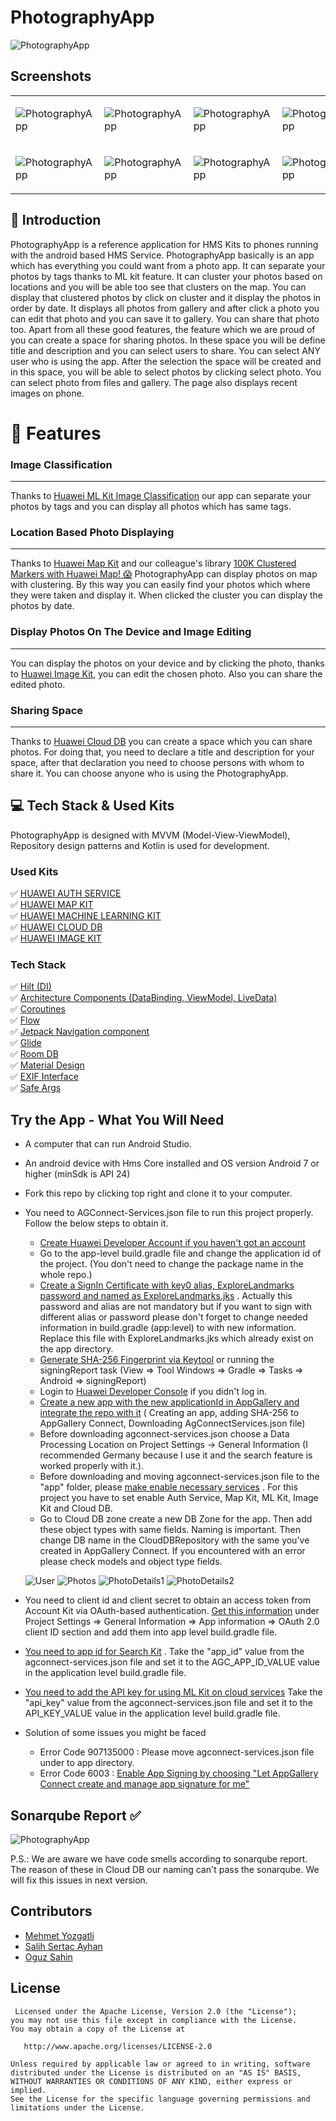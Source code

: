 # PhotographyApp

![PhotographyApp](art/all_features.gif)

## Screenshots

<table>
<tr>
<td>

![PhotographyApp](art/Screenshot_1.png)</td>

<td>

![PhotographyApp](art/Screenshot_2.png)</td>

<td>

![PhotographyApp](art/Screenshot_3.png)</td>

<td>

![PhotographyApp](art/Screenshot_4.png)</td></tr>

<tr>
<td>

![PhotographyApp](art/Screenshot_5.png)</td>

<td>

![PhotographyApp](art/Screenshot_6.png)</td>

<td>

![PhotographyApp](art/Screenshot_7.png)</td>

<td>

![PhotographyApp](art/Screenshot_8.png)</td></tr>

</table>

## 📔 Introduction

PhotographyApp is a reference application for HMS Kits to phones running with the android based HMS
Service. PhotographyApp basically is an app which has everything you could want from a photo app. It
can separate your photos by tags thanks to ML kit feature. It can cluster your photos based on
locations and you will be able too see that clusters on the map. You can display that clustered
photos by click on cluster and it display the photos in order by date. It displays all photos from
gallery and after click a photo you can edit that photo and you can save it to gallery. You can
share that photo too. Apart from all these good features, the feature which we are proud of you can
create a space for sharing photos. In these space you will be define title and description and you
can select users to share. You can select ANY user who is using the app. After the selection the
space will be created and in this space, you will be able to select photos by clicking select photo.
You can select photo from files and gallery. The page also displays recent images on phone.

# 📱 Features

### Image Classification

-----
Thanks
to [Huawei ML Kit Image Classification](https://developer.huawei.com/consumer/en/doc/development/hiai-Guides/image-classification-0000001050040095)
our app can separate your photos by tags and you can display all photos which has same tags.

### Location Based Photo Displaying

-----
Thanks to [Huawei Map Kit](https://developer.huawei.com/consumer/en/hms/huawei-MapKit/) and our
colleague's library
[100K Clustered Markers with Huawei Map! 😱](https://medium.com/huawei-developers/100k-clustered-markers-with-huawei-map-ffcba4168727)
PhotographyApp can display photos on map with clustering. By this way you can easily find your
photos which where they were taken and display it. When clicked the cluster you can display the
photos by date.

### Display Photos On The Device and Image Editing

-----
You can display the photos on your device and by clicking the photo, thanks to [Huawei Image Kit](https://developer.huawei.com/consumer/en/doc/development/Media-Guides/service-introduction-0000001050199011/), you can edit the chosen photo. Also you can share the
edited photo.

### Sharing Space

-----
Thanks to [Huawei Cloud DB](https://developer.huawei.com/consumer/en/agconnect/cloud-base/)
you can create a space which you can share photos. For doing that, you need to declare a title and
description for your space, after that declaration you need to choose persons with whom to share it.
You can choose anyone who is using the PhotographyApp.

## 💻 Tech Stack & Used Kits

PhotographyApp is designed with MVVM (Model-View-ViewModel), Repository design patterns and Kotlin
is used for development.

### Used Kits

✅ [HUAWEI AUTH SERVICE](https://developer.huawei.com/consumer/en/agconnect/auth-service/) \
✅ [HUAWEI MAP KIT](https://developer.huawei.com/consumer/en/hms/huawei-MapKit/) \
✅ [HUAWEI MACHINE LEARNING KIT](https://developer.huawei.com/consumer/en/hms/huawei-mlkit/) \
✅ [HUAWEI CLOUD DB](https://developer.huawei.com/consumer/en/agconnect/cloud-base/) \
✅ [HUAWEI IMAGE KIT](https://developer.huawei.com/consumer/en/hms/huawei-imagekit/)

### Tech Stack

✅ [Hilt (DI)](https://developer.android.com/training/dependency-injection/hilt-android)     \
✅ [Architecture Components (DataBinding, ViewModel, LiveData)](https://developer.android.com/topic/libraries/architecture/viewmodel)     \
✅ [Coroutines](https://developer.android.com/kotlin/coroutines)     \
✅ [Flow](https://developer.android.com/kotlin/flow)     \
✅ [Jetpack Navigation component](https://developer.android.com/guide/navigation)     \
✅ [Glide](https://github.com/bumptech/glide)     \
✅ [Room DB](https://developer.android.com/training/data-storage/room) \
✅ [Material Design](https://material.io/develop/android)  \
✅ [EXIF Interface](https://developer.android.com/reference/android/media/ExifInterface) \
✅ [Safe Args](https://developer.android.com/guide/navigation/navigation-pass-data)

## Try the App - What You Will Need

- A computer that can run Android Studio.
- An android device with Hms Core installed and OS version Android 7 or higher (minSdk is API 24)
- Fork this repo by clicking top right and clone it to your computer.
- You need to AGConnect-Services.json file to run this project properly. Follow the below steps to
  obtain it.
    - [Create Huawei Developer Account if you haven't got an account](https://developer.huawei.com/consumer/en/doc/start/10104)
    - Go to the app-level build.gradle file and change the application id of the project. (You don't
      need to change the package name in the whole repo.)
    - [Create a SignIn Certificate with key0 alias, ExploreLandmarks password and named as ExploreLandmarks.jks](https://medium.com/@corruptedkernel/android-creating-a-signing-certificate-keystore-and-signing-your-apk-fa67fdd27cf)
      . Actually this password and alias are not mandatory but if you want to sign with different
      alias or password please don't forget to change needed information in build.gradle (app:level)
      to with new information. Replace this file with ExploreLandmarks.jks which already exist on
      the app directory.
    - [Generate SHA-256 Fingerprint via Keytool](https://medium.com/@corruptedkernel/android-generating-fingerprint-from-a-keystore-jks-file-b624bacd90fd)
      or running the signingReport task (View => Tool Windows => Gradle => Tasks => Android =>
      signingReport)
    - Login to [Huawei Developer Console](https://developer.huawei.com/consumer/en/console) if you
      didn't log in.
    - [Create a new  app with the new applicationId in AppGallery and integrate the repo with it](https://medium.com/huawei-developers/android-integrating-your-apps-with-huawei-hms-core-1f1e2a090e98) (
      Creating an app, adding SHA-256 to AppGallery Connect, Downloading AgConnectServices.json
      file)
    - Before downloading agconnect-services.json choose a Data Processing Location on Project
      Settings -> General Information (I recommended Germany because I use it and the search feature
      is worked properly with it.).
    - Before downloading and moving agconnect-services.json file to the "app" folder,
      please [make enable necessary services](https://developer.huawei.com/consumer/en/doc/distribution/app/agc-help-enabling-service-0000001146598793)
      . For this project you have to set enable Auth Service, Map Kit, ML Kit, Image Kit and Cloud
      DB.
    - Go to Cloud DB zone create a new DB Zone for the app. Then add these object types with same
      fields. Naming is important. Then change DB name in the CloudDBRepository with the same you've
      created in AppGallery Connect. If you encountered with an error please check models and object
      type fields.

  ![User](art/User.png)
  ![Photos](art/Photos.png)
  ![PhotoDetails1](art/PhotoDetails1.png)
  ![PhotoDetails2](art/PhotoDetails2.png)

- You need to client id and client secret to obtain an access token from Account Kit via OAuth-based
  authentication. [Get this information](https://developer.huawei.com/consumer/en/doc/distribution/app/agc-help-appinfo-0000001100014694)
  under Project Settings => General Information => App information => OAuth 2.0 client ID section
  and add them into app level build.gradle file.
- [You need to app id for Search Kit](https://developer.huawei.com/consumer/en/doc/development/HMSCore-Guides/integrating-sdk-0000001057023645)
  . Take the "app_id" value from the agconnect-services.json file and set it to the AGC_APP_ID_VALUE
  value in the application level build.gradle file.
- [You need to add the API key for using ML Kit on cloud services](https://developer.huawei.com/consumer/en/doc/development/hiai-Guides/add-appgallery-0000001050038080)
  Take the "api_key" value from the agconnect-services.json file and set it to the API_KEY_VALUE
  value in the application level build.gradle file.
- Solution of some issues you might be faced
    - Error Code 907135000 : Please move agconnect-services.json file under to app directory.
    - Error Code
      6003 : [Enable App Signing by choosing "Let AppGallery Connect create and manage app signature for me"](https://developer.huawei.com/consumer/en/doc/development/AppGallery-connect-Guides/agc-appsigning-newapp-0000001052418290)

## Sonarqube Report ✅

![PhotographyApp](art/Sonarqube.png)

P.S.: We are aware we have code smells according to sonarqube report. The reason of these in Cloud
DB our naming can't pass the sonarqube. We will fix this issues in next version.

## Contributors

- [Mehmet Yozgatli](https://www.linkedin.com/in/mehmetyozgatlii/)
- [Salih Sertac Ayhan](https://www.linkedin.com/in/srtcayhan/)
- [Oguz Sahin](https://www.linkedin.com/in/oguzsahinn/)

## License

     Licensed under the Apache License, Version 2.0 (the "License");
    you may not use this file except in compliance with the License.
    You may obtain a copy of the License at

       http://www.apache.org/licenses/LICENSE-2.0

    Unless required by applicable law or agreed to in writing, software
    distributed under the License is distributed on an "AS IS" BASIS,
    WITHOUT WARRANTIES OR CONDITIONS OF ANY KIND, either express or implied.
    See the License for the specific language governing permissions and
    limitations under the License.
